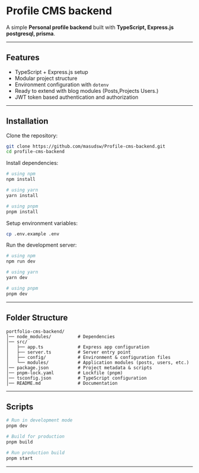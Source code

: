 
# Profile CMS  backend

A simple **Personal profile backend** built with **TypeScript, Express.js postgresql, prisma**.  


---

## Features
- TypeScript + Express.js setup
- Modular project structure
- Environment configuration with `dotenv`
- Ready to extend with blog modules (Posts,Projects Users.)
- JWT token based authentication and authorization

---

## Installation

Clone the repository:

```bash
git clone https://github.com/masudsw/Profile-cms-backend.git
cd profile-cms-backend
```

Install dependencies:

```bash
# using npm
npm install

# using yarn
yarn install

# using pnpm
pnpm install
```

Setup environment variables:

```bash
cp .env.example .env
```

Run the development server:

```bash
# using npm
npm run dev

# using yarn
yarn dev

# using pnpm
pnpm dev
```

---

## Folder Structure

```
portfolio-cms-backend/
│── node_modules/          # Dependencies
│── src/
│   ├── app.ts             # Express app configuration
│   ├── server.ts          # Server entry point
│   ├── config/            # Environment & configuration files
│   └── modules/           # Application modules (posts, users, etc.)
│── package.json           # Project metadata & scripts
│── pnpm-lock.yaml         # Lockfile (pnpm)
│── tsconfig.json          # TypeScript configuration
│── README.md              # Documentation
```

---

## Scripts

```bash
# Run in development mode
pnpm dev

# Build for production
pnpm build

# Run production build
pnpm start
```

---


